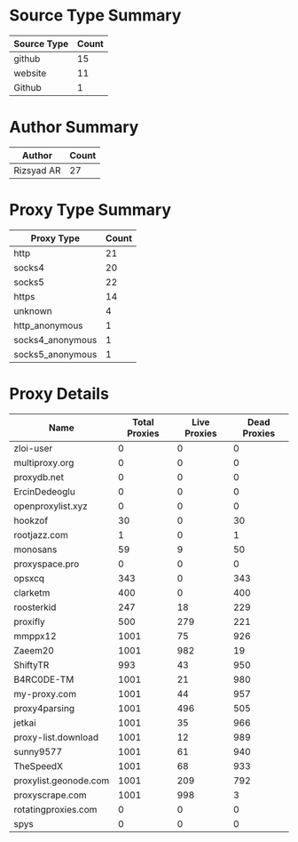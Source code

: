 # Source Type Summary

| Source Type | Count |
|-------------|-------|
| github | 15 |
| website | 11 |
| Github | 1 |


# Author Summary

| Author | Count |
|--------|-------|
| Rizsyad AR | 27 |


# Proxy Type Summary

| Proxy Type | Count |
|------------|-------|
| http | 21 |
| socks4 | 20 |
| socks5 | 22 |
| https | 14 |
| unknown | 4 |
| http_anonymous | 1 |
| socks4_anonymous | 1 |
| socks5_anonymous | 1 |


# Proxy Details

| Name | Total Proxies | Live Proxies | Dead Proxies |
|------|---------------|--------------|---------------|
| zloi-user | 0 | 0 | 0 |
| multiproxy.org | 0 | 0 | 0 |
| proxydb.net | 0 | 0 | 0 |
| ErcinDedeoglu | 0 | 0 | 0 |
| openproxylist.xyz | 0 | 0 | 0 |
| hookzof | 30 | 0 | 30 |
| rootjazz.com | 1 | 0 | 1 |
| monosans | 59 | 9 | 50 |
| proxyspace.pro | 0 | 0 | 0 |
| opsxcq | 343 | 0 | 343 |
| clarketm | 400 | 0 | 400 |
| roosterkid | 247 | 18 | 229 |
| proxifly | 500 | 279 | 221 |
| mmppx12 | 1001 | 75 | 926 |
| Zaeem20 | 1001 | 982 | 19 |
| ShiftyTR | 993 | 43 | 950 |
| B4RC0DE-TM | 1001 | 21 | 980 |
| my-proxy.com | 1001 | 44 | 957 |
| proxy4parsing | 1001 | 496 | 505 |
| jetkai | 1001 | 35 | 966 |
| proxy-list.download | 1001 | 12 | 989 |
| sunny9577 | 1001 | 61 | 940 |
| TheSpeedX | 1001 | 68 | 933 |
| proxylist.geonode.com | 1001 | 209 | 792 |
| proxyscrape.com | 1001 | 998 | 3 |
| rotatingproxies.com | 0 | 0 | 0 |
| spys | 0 | 0 | 0 |
